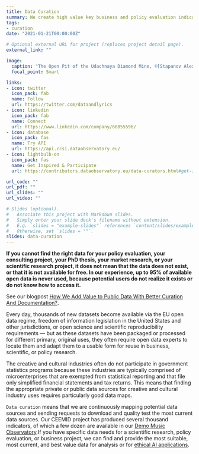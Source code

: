 ```yaml
---
title: Data Curation
summary: We create high value key business and policy evaluation indicators. Scientific proofs require the combination of correctly matching, formatting, and verifying controlled pieces of data. Our data comes from verified and legal sources, with information about use rights and a complete history. You can always take a look at the processing code, too. We do not deal in blood diamonds.
tags:
- curation
date: "2021-01-21T00:00:00Z"

# Optional external URL for project (replaces project detail page).
external_link: ""

image:
  caption: "The Open Pit of the Udachnaya Diamond Mine, ©[Stapanov Alexander](https://commons.wikimedia.org/w/index.php?curid=350061)"
  focal_point: Smart

links:
- icon: twitter
  icon_pack: fab
  name: Follow
  url: https://twitter.com/dataandlyrics
- icon: linkedin
  icon_pack: fab
  name: Connect
  url: https://www.linkedin.com/company/68855596/
- icon: database
  icon_pack: fas
  name: Try API
  url: https://api.ccsi.dataobservatory.eu/
- icon: lightbulb-on
  icon_pack: fas
  name: Get Inspired & Participate
  url: https://contributors.dataobservatory.eu/data-curators.html#get-inspired

url_code: ""
url_pdf: ""
url_slides: ""
url_video: ""

# Slides (optional).
#   Associate this project with Markdown slides.
#   Simply enter your slide deck's filename without extension.
#   E.g. `slides = "example-slides"` references `content/slides/example-slides.md`.
#   Otherwise, set `slides = ""`.
slides: data-curation
---
```


**If you cannot find the right data for your policy evaluation, your consulting project, your PhD thesis, your market research, or your scientific research project, it does not mean that the data does not exist, or that it is not available for free. In our experience, up to 95% of available open data is never used, because potential users do not realize it exists or do not know how to access it.**

See our blogpost [How We Add Value to Public Data With Better Curation And Documentation?](post/2021-11-08-indicator_findable/).

Every day, thousands of new datasets become available via the EU open data regime, freedom of information legislation in the United States and other jurisdictions, or open science and scientific reproducibility requirements — but as these datasets have been packaged or processed for different primary, original uses, they often require open data experts to locate them and adapt them to a usable form for reuse in business, scientific, or policy research.

The creative and cultural industries often do not participate in government statistics programs because these industries are typically comprised of microenterprises that are exempted from statistical reporting and that file only simplified financial statements and tax returns. This means that finding the appropriate private or public data sources for creative and cultural industry uses requires particularly good data maps.

`Data curation` means that we are continuously mapping potential data sources and sending requests to download and quality test the most current data sources. Our CEEMID project has produced several thousand indicators, of which a few dozen are available in our [Demo Music Observatory](/project/music-observatory/).If you have specific data needs for a scientific research, policy evaluation, or business project, we can find and provide the most suitable, most current, and best value data for analysis or for [ethical AI applications](/service/trustworthy-ai/).
